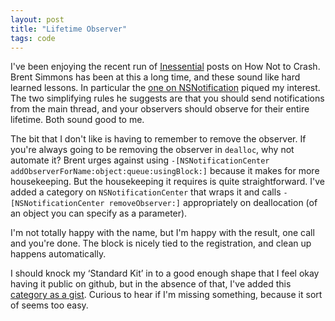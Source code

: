 ```yaml
---
layout: post
title: "Lifetime Observer"
tags: code
---
```


I've been enjoying the recent run of [Inessential][inessential] posts on How Not to Crash. Brent Simmons has been at this a long time, and these sound like hard learned lessons. In particular the [one on NSNotification][inessential-notification] piqued my interest. The two simplifying rules he suggests are that you should send notifications from the main thread, and your observers should observe for their entire lifetime. Both sound good to me.

The bit that I don't like is having to remember to remove the observer. If you're always going to be removing the observer in `dealloc`, why not automate it? Brent urges against using `-[NSNotificationCenter addObserverForName:​object:​queue:​usingBlock:]` because it makes for more housekeeping. But the housekeeping it requires is quite straightforward. I've added a category on `NSNotificationCenter` that wraps it and calls `-[NSNotificationCenter removeObserver:]` appropriately on deallocation (of an object you can specify as a parameter).

I'm not totally happy with the name, but I'm happy with the result, one call and you're done. The block is nicely tied to the registration, and clean up happens automatically.

I should knock my ‘Standard Kit’ in to a good enough shape that I feel okay having it public on github, but in the absence of that, I've added this [category as a gist][gist]. Curious to hear if I'm missing something, because it sort of seems too easy.

[inessential]:http://inessential.com
[inessential-notification]:http://inessential.com/2015/05/21/how_not_to_crash_3_nsnotification
[gist]:https://gist.github.com/blackp/d60c2f85392d139a95ee
